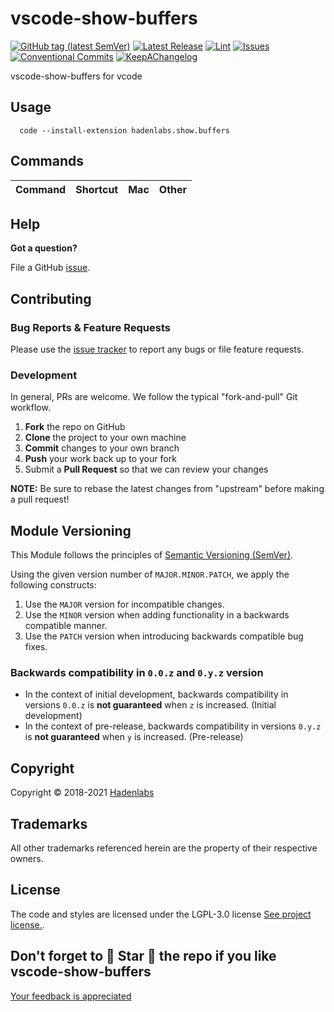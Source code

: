 <!--


  ** DO NOT EDIT THIS FILE
  **
  ** 1) Make all changes to `README.yaml`
  ** 2) Run`make readme` to rebuild this file.
  **
  ** (We maintain HUNDREDS of open source projects. This is how we maintain our sanity.)
  **


  -->

# vscode-show-buffers

[![GitHub tag (latest SemVer)](https://img.shields.io/github/v/tag/hadenlabs/vscode-show-buffers?label=latest&sort=semver)](https://github.com/hadenlabs/vscode-show-buffers/releases) [![Latest Release](https://img.shields.io/github/release/hadenlabs/vscode-show-buffers)](https://github.com/hadenlabs/vscode-show-buffers/releases) [![Lint](https://img.shields.io/github/workflow/status/hadenlabs/vscode-show-buffers/lint-code)](https://github.com/hadenlabs/vscode-show-buffers/actions) [![Issues](https://img.shields.io/github/issues/hadenlabs/vscode-show-buffers)](https://github.com/hadenlabs/vscode-show-buffers/issues) [![Conventional Commits](https://img.shields.io/badge/Conventional%20Commits-1.0.0-yellow)](https://conventionalcommits.org) [![KeepAChangelog](https://img.shields.io/badge/Keep%20A%20Changelog-1.0.0-%23E05735)](https://keepachangelog.com)

vscode-show-buffers for vcode

## Usage

```shell
  code --install-extension hadenlabs.show.buffers
```

## Commands

| Command | Shortcut | Mac | Other |
| ------- | -------- | --- | ----- |

## Help

**Got a question?**

File a GitHub [issue](https://github.com/hadenlabs/vscode-show-buffers/issues).

## Contributing

### Bug Reports & Feature Requests

Please use the [issue tracker](https://github.com/hadenlabs/vscode-show-buffers/issues) to report any bugs or file feature requests.

### Development

In general, PRs are welcome. We follow the typical "fork-and-pull" Git workflow.

1.  **Fork** the repo on GitHub
2.  **Clone** the project to your own machine
3.  **Commit** changes to your own branch
4.  **Push** your work back up to your fork
5.  Submit a **Pull Request** so that we can review your changes

**NOTE:** Be sure to rebase the latest changes from "upstream" before making a pull request!

## Module Versioning

This Module follows the principles of [Semantic Versioning (SemVer)](https://semver.org/).

Using the given version number of `MAJOR.MINOR.PATCH`, we apply the following constructs:

1. Use the `MAJOR` version for incompatible changes.
1. Use the `MINOR` version when adding functionality in a backwards compatible manner.
1. Use the `PATCH` version when introducing backwards compatible bug fixes.

### Backwards compatibility in `0.0.z` and `0.y.z` version

- In the context of initial development, backwards compatibility in versions `0.0.z` is **not guaranteed** when `z` is increased. (Initial development)
- In the context of pre-release, backwards compatibility in versions `0.y.z` is **not guaranteed** when `y` is increased. (Pre-release)

## Copyright

Copyright © 2018-2021 [Hadenlabs](https://hadenlabs.com)

## Trademarks

All other trademarks referenced herein are the property of their respective owners.

## License

The code and styles are licensed under the LGPL-3.0 license [See project license.](LICENSE).

## Don't forget to 🌟 Star 🌟 the repo if you like vscode-show-buffers

[Your feedback is appreciated](https://github.com/hadenlabs/vscode-show-buffers/issues)
